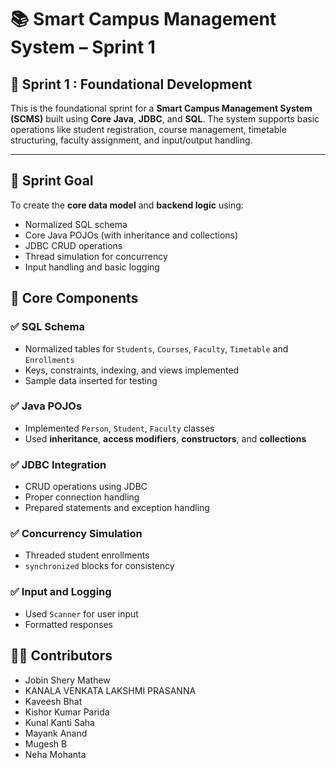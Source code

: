# 📚 Smart Campus Management System – Sprint 1

## 🚀 Sprint 1 : Foundational Development
This is the foundational sprint for a **Smart Campus Management System (SCMS)** built using **Core Java**, **JDBC**, and **SQL**. The system supports basic operations like student registration, course management, timetable structuring, faculty assignment, and input/output handling.

---

## 🎯 Sprint Goal
To create the **core data model** and **backend logic** using:
- Normalized SQL schema
- Core Java POJOs (with inheritance and collections)
- JDBC CRUD operations
- Thread simulation for concurrency
- Input handling and basic logging

## 🧱 Core Components

### ✅ SQL Schema
- Normalized tables for `Students`, `Courses`, `Faculty`, `Timetable` and `Enrollments`
- Keys, constraints, indexing, and views implemented
- Sample data inserted for testing

### ✅ Java POJOs
- Implemented `Person`, `Student`, `Faculty` classes
- Used **inheritance**, **access modifiers**, **constructors**, and **collections**

### ✅ JDBC Integration
- CRUD operations using JDBC
- Proper connection handling
- Prepared statements and exception handling

### ✅ Concurrency Simulation
- Threaded student enrollments
- `synchronized` blocks for consistency

### ✅ Input and Logging
- Used `Scanner` for user input
- Formatted responses

## 👨‍💻 Contributors
- Jobin Shery Mathew
- KANALA VENKATA LAKSHMI PRASANNA
- Kaveesh Bhat
- Kishor Kumar Parida
- Kunal Kanti Saha
- Mayank Anand
- Mugesh B
- Neha Mohanta
